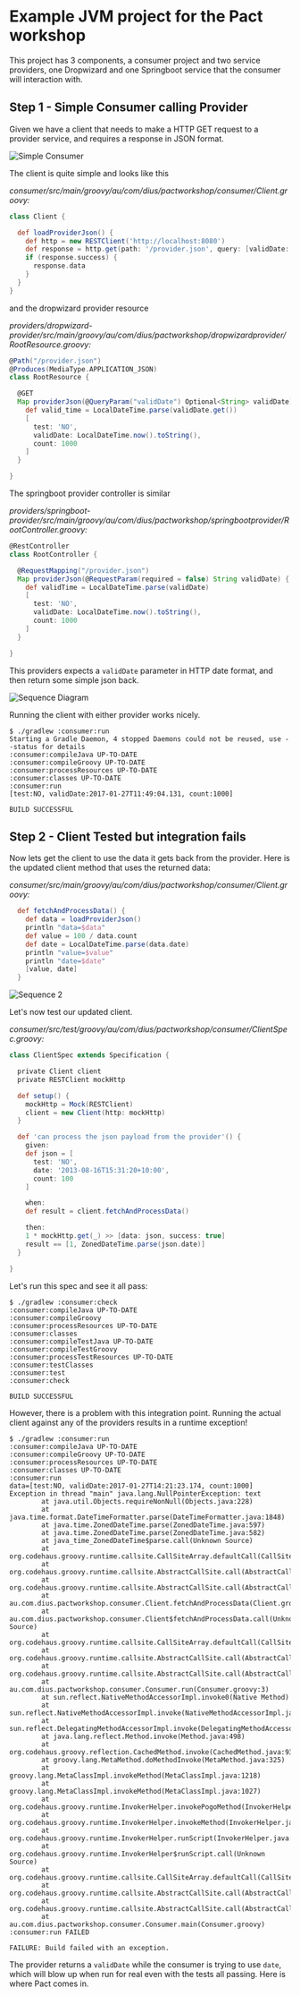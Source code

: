 # Example JVM project for the Pact workshop

This project has 3 components, a consumer project and two service providers, one Dropwizard and one
Springboot service that the consumer will interaction with.

## Step 1 - Simple Consumer calling Provider

Given we have a client that needs to make a HTTP GET request to a provider service, and requires a response in JSON format.

![Simple Consumer](diagrams/workshop_step1.png)

The client is quite simple and looks like this

*consumer/src/main/groovy/au/com/dius/pactworkshop/consumer/Client.groovy:*

```groovy
class Client {

  def loadProviderJson() {
    def http = new RESTClient('http://localhost:8080')
    def response = http.get(path: '/provider.json', query: [validDate: LocalDateTime.now().toString()])
    if (response.success) {
      response.data
    }
  }
}
```

and the dropwizard provider resource

*providers/dropwizard-provider/src/main/groovy/au/com/dius/pactworkshop/dropwizardprovider/RootResource.groovy:*

```groovy
@Path("/provider.json")
@Produces(MediaType.APPLICATION_JSON)
class RootResource {

  @GET
  Map providerJson(@QueryParam("validDate") Optional<String> validDate) {
    def valid_time = LocalDateTime.parse(validDate.get())
    [
      test: 'NO',
      validDate: LocalDateTime.now().toString(),
      count: 1000
    ]
  }

}
```

The springboot provider controller is similar

*providers/springboot-provider/src/main/groovy/au/com/dius/pactworkshop/springbootprovider/RootController.groovy:*

```groovy
@RestController
class RootController {

  @RequestMapping("/provider.json")
  Map providerJson(@RequestParam(required = false) String validDate) {
    def validTime = LocalDateTime.parse(validDate)
    [
      test: 'NO',
      validDate: LocalDateTime.now().toString(),
      count: 1000
    ]
  }

}
```

This providers expects a `validDate` parameter in HTTP date format, and then return some simple json back.

![Sequence Diagram](diagrams/sequence_diagram.png)

Running the client with either provider works nicely.

```
$ ./gradlew :consumer:run
Starting a Gradle Daemon, 4 stopped Daemons could not be reused, use --status for details
:consumer:compileJava UP-TO-DATE
:consumer:compileGroovy UP-TO-DATE
:consumer:processResources UP-TO-DATE
:consumer:classes UP-TO-DATE
:consumer:run
[test:NO, validDate:2017-01-27T11:49:04.131, count:1000]

BUILD SUCCESSFUL
```

## Step 2 - Client Tested but integration fails

Now lets get the client to use the data it gets back from the provider. Here is the updated client method that uses the returned data:

*consumer/src/main/groovy/au/com/dius/pactworkshop/consumer/Client.groovy:*

```groovy
  def fetchAndProcessData() {
    def data = loadProviderJson()
    println "data=$data"
    def value = 100 / data.count
    def date = LocalDateTime.parse(data.date)
    println "value=$value"
    println "date=$date"
    [value, date]
  }
```

![Sequence 2](diagrams/step2_sequence_diagram.png)

Let's now test our updated client.

*consumer/src/test/groovy/au/com/dius/pactworkshop/consumer/ClientSpec.groovy:*

```groovy
class ClientSpec extends Specification {

  private Client client
  private RESTClient mockHttp

  def setup() {
    mockHttp = Mock(RESTClient)
    client = new Client(http: mockHttp)
  }

  def 'can process the json payload from the provider'() {
    given:
    def json = [
      test: 'NO',
      date: '2013-08-16T15:31:20+10:00',
      count: 100
    ]

    when:
    def result = client.fetchAndProcessData()

    then:
    1 * mockHttp.get(_) >> [data: json, success: true]
    result == [1, ZonedDateTime.parse(json.date)]
  }

}
```

Let's run this spec and see it all pass:

```
$ ./gradlew :consumer:check
:consumer:compileJava UP-TO-DATE
:consumer:compileGroovy
:consumer:processResources UP-TO-DATE
:consumer:classes
:consumer:compileTestJava UP-TO-DATE
:consumer:compileTestGroovy
:consumer:processTestResources UP-TO-DATE
:consumer:testClasses
:consumer:test
:consumer:check

BUILD SUCCESSFUL
```

However, there is a problem with this integration point. Running the actual client against any of the providers results in
 a runtime exception!

```
$ ./gradlew :consumer:run
:consumer:compileJava UP-TO-DATE
:consumer:compileGroovy UP-TO-DATE
:consumer:processResources UP-TO-DATE
:consumer:classes UP-TO-DATE
:consumer:run
data=[test:NO, validDate:2017-01-27T14:21:23.174, count:1000]
Exception in thread "main" java.lang.NullPointerException: text
        at java.util.Objects.requireNonNull(Objects.java:228)
        at java.time.format.DateTimeFormatter.parse(DateTimeFormatter.java:1848)
        at java.time.ZonedDateTime.parse(ZonedDateTime.java:597)
        at java.time.ZonedDateTime.parse(ZonedDateTime.java:582)
        at java_time_ZonedDateTime$parse.call(Unknown Source)
        at org.codehaus.groovy.runtime.callsite.CallSiteArray.defaultCall(CallSiteArray.java:48)
        at org.codehaus.groovy.runtime.callsite.AbstractCallSite.call(AbstractCallSite.java:113)
        at org.codehaus.groovy.runtime.callsite.AbstractCallSite.call(AbstractCallSite.java:125)
        at au.com.dius.pactworkshop.consumer.Client.fetchAndProcessData(Client.groovy:26)
        at au.com.dius.pactworkshop.consumer.Client$fetchAndProcessData.call(Unknown Source)
        at org.codehaus.groovy.runtime.callsite.CallSiteArray.defaultCall(CallSiteArray.java:48)
        at org.codehaus.groovy.runtime.callsite.AbstractCallSite.call(AbstractCallSite.java:113)
        at org.codehaus.groovy.runtime.callsite.AbstractCallSite.call(AbstractCallSite.java:117)
        at au.com.dius.pactworkshop.consumer.Consumer.run(Consumer.groovy:3)
        at sun.reflect.NativeMethodAccessorImpl.invoke0(Native Method)
        at sun.reflect.NativeMethodAccessorImpl.invoke(NativeMethodAccessorImpl.java:62)
        at sun.reflect.DelegatingMethodAccessorImpl.invoke(DelegatingMethodAccessorImpl.java:43)
        at java.lang.reflect.Method.invoke(Method.java:498)
        at org.codehaus.groovy.reflection.CachedMethod.invoke(CachedMethod.java:93)
        at groovy.lang.MetaMethod.doMethodInvoke(MetaMethod.java:325)
        at groovy.lang.MetaClassImpl.invokeMethod(MetaClassImpl.java:1218)
        at groovy.lang.MetaClassImpl.invokeMethod(MetaClassImpl.java:1027)
        at org.codehaus.groovy.runtime.InvokerHelper.invokePogoMethod(InvokerHelper.java:925)
        at org.codehaus.groovy.runtime.InvokerHelper.invokeMethod(InvokerHelper.java:908)
        at org.codehaus.groovy.runtime.InvokerHelper.runScript(InvokerHelper.java:412)
        at org.codehaus.groovy.runtime.InvokerHelper$runScript.call(Unknown Source)
        at org.codehaus.groovy.runtime.callsite.CallSiteArray.defaultCall(CallSiteArray.java:48)
        at org.codehaus.groovy.runtime.callsite.AbstractCallSite.call(AbstractCallSite.java:113)
        at org.codehaus.groovy.runtime.callsite.AbstractCallSite.call(AbstractCallSite.java:133)
        at au.com.dius.pactworkshop.consumer.Consumer.main(Consumer.groovy)
:consumer:run FAILED

FAILURE: Build failed with an exception.
```

The provider returns a `validDate` while the consumer is
trying to use `date`, which will blow up when run for real even with the tests all passing. Here is where Pact comes in.
